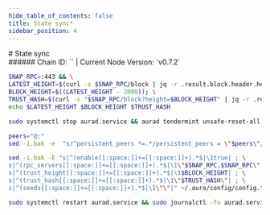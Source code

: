 ```yaml
---
hide_table_of_contents: false
title: State sync*
sidebar_position: 4
---
```


<div class="h1-with-icon icon-aura">
# State sync
</div>
###### Chain ID: `` | Current Node Version: `v0.7.2`

```bash
SNAP_RPC=:443 && \
LATEST_HEIGHT=$(curl -s $SNAP_RPC/block | jq -r .result.block.header.height); \
BLOCK_HEIGHT=$((LATEST_HEIGHT - 2000)); \
TRUST_HASH=$(curl -s "$SNAP_RPC/block?height=$BLOCK_HEIGHT" | jq -r .result.block_id.hash) && \
echo $LATEST_HEIGHT $BLOCK_HEIGHT $TRUST_HASH
```
```bash
sudo systemctl stop aurad.service && aurad tendermint unsafe-reset-all --home ~/.aura --keep-addr-book
```
```bash
peers="@:"
sed -i.bak -e  "s/^persistent_peers *=.*/persistent_peers = \"$peers\"/" ~/.aura/config/config.toml
```
```bash
sed -i.bak -E "s|^(enable[[:space:]]+=[[:space:]]+).*$|\1true| ; \
s|^(rpc_servers[[:space:]]+=[[:space:]]+).*$|\1\"$SNAP_RPC,$SNAP_RPC\"| ; \
s|^(trust_height[[:space:]]+=[[:space:]]+).*$|\1$BLOCK_HEIGHT| ; \
s|^(trust_hash[[:space:]]+=[[:space:]]+).*$|\1\"$TRUST_HASH\"| ; \
s|^(seeds[[:space:]]+=[[:space:]]+).*$|\1\"\"|" ~/.aura/config/config.toml
```
```bash
sudo systemctl restart aurad.service && sudo journalctl -fu aurad.service --no-hostname -o cat
```